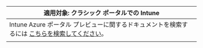 |適用対象: クラシック ポータルでの Intune |
|--|
|Intune Azure ポータル プレビューに関するドキュメントを検索するには [こちらを検索してください](https://docs.microsoft.com/intune/what-is-intune)。|
| |
